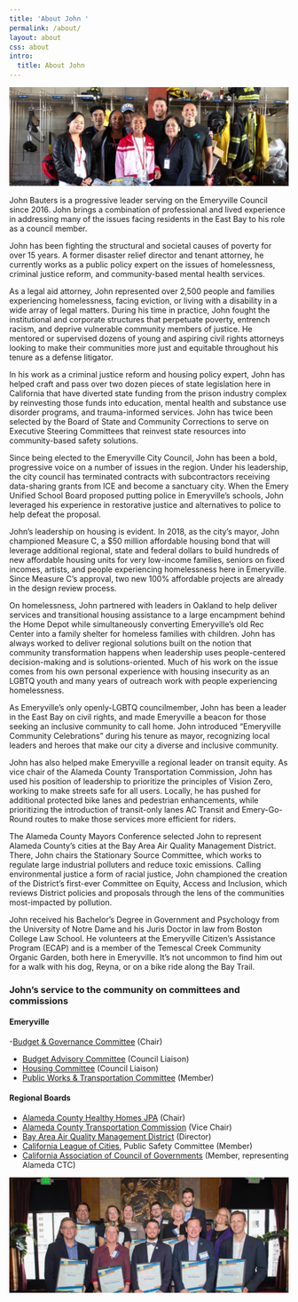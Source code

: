 ```yaml
---
title: 'About John '
permalink: /about/
layout: about
css: about
intro:
  title: About John
---
```

![John Bauters at a firehouse](../img/john-firehouse.jpg)

John Bauters is a progressive leader serving on the Emeryville Council since 2016. John brings a combination of professional and lived experience in addressing many of the issues facing residents in the East Bay to his role as a council member.

John has been fighting the structural and societal causes of poverty for over 15 years. A former disaster relief director and tenant attorney, he currently works as a public policy expert on the issues of homelessness, criminal justice reform, and community-based mental health services.

As a legal aid attorney, John represented over 2,500 people and families experiencing homelessness, facing eviction, or living with a disability in a wide array of legal matters. During his time in practice, John fought the institutional and corporate structures that perpetuate poverty, entrench racism, and deprive vulnerable community members of justice. He mentored or supervised dozens of young and aspiring civil rights attorneys looking to make their communities more just and equitable throughout his tenure as a defense litigator.

In his work as a criminal justice reform and housing policy expert, John has helped craft and pass over two dozen pieces of state legislation here in California that have diverted state funding from the prison industry complex by reinvesting those funds into education, mental health and substance use disorder programs, and trauma-informed services. John has twice been selected by the Board of State and Community Corrections to serve on Executive Steering Committees that reinvest state resources into community-based safety solutions.

Since being elected to the Emeryville City Council, John has been a bold, progressive voice on a number of issues in the region. Under his leadership, the city council has terminated contracts with subcontractors receiving data-sharing grants from ICE and become a sanctuary city. When the Emery Unified School Board proposed putting police in Emeryville’s schools, John leveraged his experience in restorative justice and alternatives to police to help defeat the proposal.

John’s leadership on housing is evident. In 2018, as the city’s mayor, John championed Measure C, a $50 million affordable housing bond that will leverage additional regional, state and federal dollars to build hundreds of new affordable housing units for very low-income families, seniors on fixed incomes, artists, and people experiencing homelessness here in Emeryville. Since Measure C’s approval, two new 100% affordable projects are already in the design review process.

On homelessness, John partnered with leaders in Oakland to help deliver services and transitional housing assistance to a large encampment behind the Home Depot while simultaneously converting Emeryville’s old Rec Center into a family shelter for homeless families with children. John has always worked to deliver regional solutions built on the notion that community transformation happens when leadership uses people-centered decision-making and is solutions-oriented. Much of his work on the issue comes from his own personal experience with housing insecurity as an LGBTQ youth and many years of outreach work with people experiencing homelessness.

As Emeryville’s only openly-LGBTQ councilmember, John has been a leader in the East Bay on civil rights, and made Emeryville a beacon for those seeking an inclusive community to call home. John introduced “Emeryville Community Celebrations” during his tenure as mayor, recognizing local leaders and heroes that make our city a diverse and inclusive community.

John has also helped make Emeryville a regional leader on transit equity. As vice chair of the Alameda County Transportation Commission, John has used his position of leadership to prioritize the principles of Vision Zero, working to make streets safe for all users. Locally, he has pushed for additional protected bike lanes and pedestrian enhancements, while prioritizing the introduction of transit-only lanes AC Transit and Emery-Go-Round routes to make those services more efficient for riders.

The Alameda County Mayors Conference selected John to represent Alameda County’s cities at the Bay Area Air Quality Management District. There, John chairs the Stationary Source Committee, which works to regulate large industrial polluters and reduce toxic emissions. Calling environmental justice a form of racial justice, John championed the creation of the District’s first-ever Committee on Equity, Access and Inclusion, which reviews District policies and proposals through the lens of the communities most-impacted by pollution.

John received his Bachelor’s Degree in Government and Psychology from the University of Notre Dame and his Juris Doctor in law from Boston College Law School. He volunteers at the Emeryville Citizen’s Assistance Program (ECAP) and is a member of the Temescal Creek Community Organic Garden, both here in Emeryville. It’s not uncommon to find him out for a walk with his dog, Reyna, or on a bike ride along the Bay Trail.

### John’s service to the community on committees and commissions

#### Emeryville

\-[Budget & Governance Committee](http://emeryville.org/1080/Budget-and-Governance-Committee) (Chair)

* [Budget Advisory Committee](http://emeryville.org/98/Budget-Advisory-Committee) (Council Liaison)
* [Housing Committee](http://emeryville.org/101/Housing-Committee) (Council Liaison)
* [Public Works & Transportation Committee](http://emeryville.org/107/Public-Works-Committee) (Member)

#### Regional Boards

* [Alameda County Healthy Homes JPA](https://www.achhd.org/) (Chair)
* [Alameda County Transportation Commission](https://www.alamedactc.org/) (Vice Chair)
* [Bay Area Air Quality Management District](https://www.baaqmd.gov/) (Director)
* [California League of Cities](https://www.cacities.org/), Public Safety Committee (Member)
* [California Association of Council of Governments](https://www.calcog.org/) (Member, representing Alameda CTC)

![John Bauters with City Council Members](../img/john-city-council.jpg)